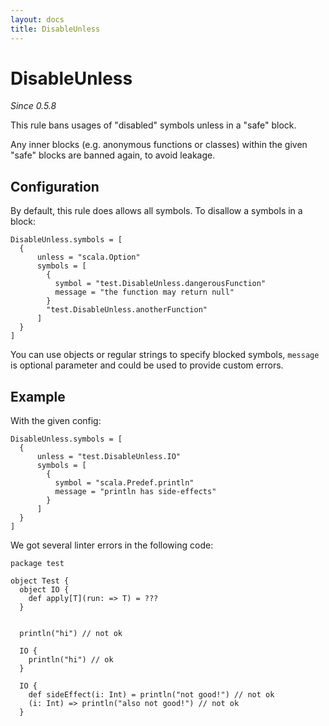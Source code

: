 ```yaml
---
layout: docs
title: DisableUnless
---
```


# DisableUnless

_Since 0.5.8_

This rule bans usages of "disabled" symbols unless in a "safe" block. 

Any inner blocks (e.g. anonymous functions or classes) 
within the given "safe" blocks are banned again, to avoid leakage. 

## Configuration

By default, this rule does allows all symbols. To disallow a symbols in a block:
```
DisableUnless.symbols = [
  {
      unless = "scala.Option"
      symbols = [
        {
          symbol = "test.DisableUnless.dangerousFunction"
          message = "the function may return null"
        }
        "test.DisableUnless.anotherFunction"
      ]
  }
]
```
You can use objects or regular strings to specify blocked symbols, 
`message` is optional parameter and could be used to provide custom errors. 

## Example
With the given config:
```
DisableUnless.symbols = [
  {
      unless = "test.DisableUnless.IO"
      symbols = [
        {
          symbol = "scala.Predef.println"
          message = "println has side-effects"
        }
      ]
  }
]
```

We got several linter errors in the following code:
```
package test

object Test {
  object IO {
    def apply[T](run: => T) = ???
  }

  
  println("hi") // not ok
  
  IO {
    println("hi") // ok
  }
  
  IO {
    def sideEffect(i: Int) = println("not good!") // not ok
    (i: Int) => println("also not good!") // not ok
  }
```